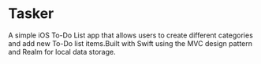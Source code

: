 # Tasker
 A simple iOS To-Do List app that allows users to create different categories and add new To-Do list items.Built with Swift using the MVC design pattern and Realm for local data storage.
